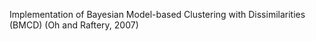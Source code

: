 Implementation of Bayesian Model-based Clustering with Dissimilarities (BMCD) (Oh and Raftery, 2007)
